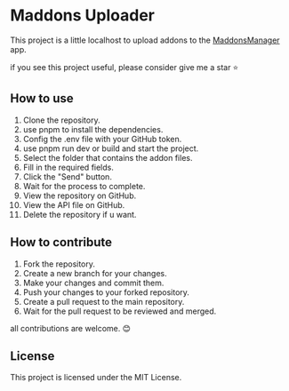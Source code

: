 # Maddons Uploader

This project is a little localhost to upload addons to the [MaddonsManager](https://maddonsmanager.github.io/) app.

if you see this project useful, please consider give me a star ⭐️

## How to use

1. Clone the repository.
2. use pnpm to install the dependencies.
3. Config the .env file with your GitHub token.
4. use pnpm run dev or build and start the project.
5. Select the folder that contains the addon files.
6. Fill in the required fields.
7. Click the "Send" button.
8. Wait for the process to complete.
9. View the repository on GitHub.
10. View the API file on GitHub.
11. Delete the repository if u want.

## How to contribute

1. Fork the repository.
2. Create a new branch for your changes.
3. Make your changes and commit them.
4. Push your changes to your forked repository.
5. Create a pull request to the main repository.
6. Wait for the pull request to be reviewed and merged.

all contributions are welcome. 😊

## License

This project is licensed under the MIT License.
